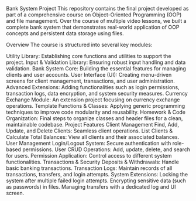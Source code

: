 Bank System Project
This repository contains the final project developed as part of a comprehensive course on Object-Oriented Programming (OOP) and file management. Over the course of multiple video lessons, we built a complete bank system that demonstrates real-world application of OOP concepts and persistent data storage using files.

Overview
The course is structured into several key modules:

Utility Library: Establishing core functions and utilities to support the project.
Input & Validation Library: Ensuring robust input handling and data validation.
Bank System Core: Building the essential features for managing clients and user accounts.
User Interface (UI): Creating menu-driven screens for client management, transactions, and user administration.
Advanced Extensions: Adding functionalities such as login permissions, transaction logs, data encryption, and system security measures.
Currency Exchange Module: An extension project focusing on currency exchange operations.
Template Functions & Classes: Applying generic programming techniques to improve code modularity and reusability.
Homework & Code Organization: Final steps to organize classes and header files for a clean, maintainable codebase.
Project Features
Client Management
Find, Add, Update, and Delete Clients: Seamless client operations.
List Clients & Calculate Total Balances: View all clients and their associated balances.
User Management
Login/Logout System: Secure authentication with role-based permissions.
User CRUD Operations: Add, update, delete, and search for users.
Permission Application: Control access to different system functionalities.
Transactions & Security
Deposits & Withdrawals: Handle basic banking transactions.
Transaction Logs: Maintain records of all transactions, transfers, and login attempts.
System Extensions:
Locking the system after multiple failed login attempts.
Encrypting sensitive data (such as passwords) in files.
Managing transfers with a dedicated log and UI screen.
